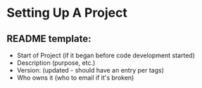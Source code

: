 # Setting Up A Project

## README template:

* Start of Project (if it began before code development started)
* Description (purpose, etc.)
* Version: (updated - should have an entry per tags)
* Who owns it (who to email if it's broken)